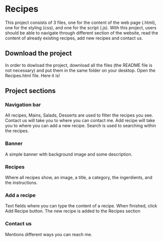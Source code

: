 # Recipes
This project consists of 3 files, one for the content of the web page (.html), one for the styling (css), and one for the script (.js). With this project, users should be able to navigate through different section of the website, read the content of already existing recipes, add new recipes and contact us.



## Download the project
In order to dowload the project, download all the files (the README file is not necessary) and put them in the same folder on your desktop.
Open the Recipes.html file. Here it is!



## Project sections
### Navigation bar
All recipes, Mains, Salads, Desserts are used to filter the recipes you see.
Contact us will take you to where you can contact me.
Add recipe will take you to where you can add a new recipe.
Search is used to searching within the recipes.


### Banner
A simple banner with background image and some description.


### Recipes
Where all recipes show, an image, a title, a category, the ingerdients, and the instructions.


### Add a recipe
Text fields where you can type the content of a recipe.
When finished, click Add Recipe button.
The new recipe is added to the Recipes section


### Contact us
Mentions different ways you can reach me.
